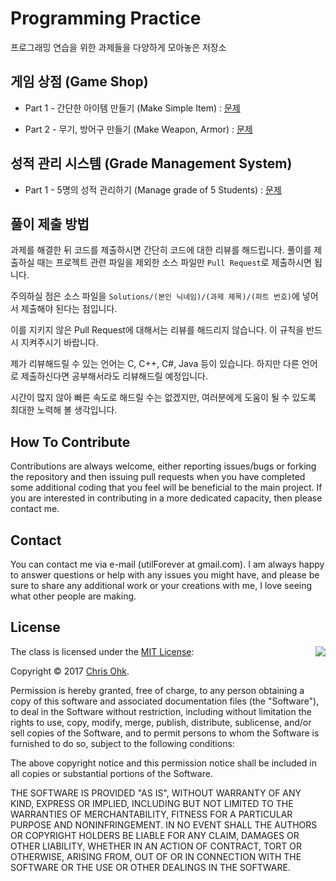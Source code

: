 # Programming Practice

프로그래밍 연습을 위한 과제들을 다양하게 모아놓은 저장소

## 게임 상점 (Game Shop)

- Part 1 - 간단한 아이템 만들기 (Make Simple Item) : [문제](https://github.com/utilForever/ProgrammingPractice/blob/master/Problems/Game%20Shop/Game%20Shop%2C%20Part%201.md)

- Part 2 - 무기, 방어구 만들기 (Make Weapon, Armor) : [문제](https://github.com/utilForever/ProgrammingPractice/blob/master/Problems/Game%20Shop/Game%20Shop%2C%20Part%202.md)

## 성적 관리 시스템 (Grade Management System)

- Part 1 - 5명의 성적 관리하기 (Manage grade of 5 Students) : [문제](https://github.com/utilForever/ProgrammingPractice/blob/master/Problems/Grade%20Management%20System/Grade%20Management%20System%2C%20Part%201.md)

## 풀이 제출 방법

과제를 해결한 뒤 코드를 제출하시면 간단히 코드에 대한 리뷰를 해드립니다. 풀이를 제출하실 때는 프로젝트 관련 파일을 제외한 소스 파일만 ```Pull Request```로 제출하시면 됩니다.

주의하실 점은 소스 파일을 ```Solutions/(본인 닉네임)/(과제 제목)/(파트 번호)```에 넣어서 제출해야 된다는 점입니다.

이를 지키지 않은 Pull Request에 대해서는 리뷰를 해드리지 않습니다. 이 규칙을 반드시 지켜주시기 바랍니다.

제가 리뷰해드릴 수 있는 언어는 C, C++, C#, Java 등이 있습니다. 하지만 다른 언어로 제출하신다면 공부해서라도 리뷰해드릴 예정입니다.

시간이 많지 않아 빠른 속도로 해드릴 수는 없겠지만, 여러분에게 도움이 될 수 있도록 최대한 노력해 볼 생각입니다.

## How To Contribute

Contributions are always welcome, either reporting issues/bugs or forking the repository and then issuing pull requests when you have completed some additional coding that you feel will be beneficial to the main project. If you are interested in contributing in a more dedicated capacity, then please contact me.

## Contact

You can contact me via e-mail (utilForever at gmail.com). I am always happy to answer questions or help with any issues you might have, and please be sure to share any additional work or your creations with me, I love seeing what other people are making.

## License

<img align="right" src="http://opensource.org/trademarks/opensource/OSI-Approved-License-100x137.png">

The class is licensed under the [MIT License](http://opensource.org/licenses/MIT):

Copyright &copy; 2017 [Chris Ohk](http://www.github.com/utilForever).

Permission is hereby granted, free of charge, to any person obtaining a copy of this software and associated documentation files (the "Software"), to deal in the Software without restriction, including without limitation the rights to use, copy, modify, merge, publish, distribute, sublicense, and/or sell copies of the Software, and to permit persons to whom the Software is furnished to do so, subject to the following conditions:

The above copyright notice and this permission notice shall be included in all copies or substantial portions of the Software.

THE SOFTWARE IS PROVIDED "AS IS", WITHOUT WARRANTY OF ANY KIND, EXPRESS OR IMPLIED, INCLUDING BUT NOT LIMITED TO THE WARRANTIES OF MERCHANTABILITY, FITNESS FOR A PARTICULAR PURPOSE AND NONINFRINGEMENT. IN NO EVENT SHALL THE AUTHORS OR COPYRIGHT HOLDERS BE LIABLE FOR ANY CLAIM, DAMAGES OR OTHER LIABILITY, WHETHER IN AN ACTION OF CONTRACT, TORT OR OTHERWISE, ARISING FROM, OUT OF OR IN CONNECTION WITH THE SOFTWARE OR THE USE OR OTHER DEALINGS IN THE SOFTWARE.